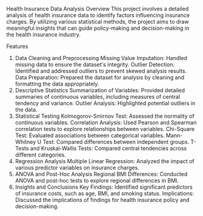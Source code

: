 Health Insurance Data Analysis
Overview
This project involves a detailed analysis of health insurance data to identify factors influencing insurance charges. By utilizing various statistical methods, the project aims to draw meaningful insights that can guide policy-making and decision-making in the health insurance industry.

Features
1. Data Cleaning and Preprocessing
Missing Value Imputation: Handled missing data to ensure the dataset's integrity.
Outlier Detection: Identified and addressed outliers to prevent skewed analysis results.
Data Preparation: Prepared the dataset for analysis by cleaning and formatting the data appropriately.
2. Descriptive Statistics
Summarization of Variables: Provided detailed summaries of continuous variables, including measures of central tendency and variance.
Outlier Analysis: Highlighted potential outliers in the data.
3. Statistical Testing
Kolmogorov-Smirnov Test: Assessed the normality of continuous variables.
Correlation Analysis: Used Pearson and Spearman correlation tests to explore relationships between variables.
Chi-Square Test: Evaluated associations between categorical variables.
Mann-Whitney U Test: Compared differences between independent groups.
T-Tests and Kruskal-Wallis Tests: Compared central tendencies across different categories.
4. Regression Analysis
Multiple Linear Regression: Analyzed the impact of various predictor variables on insurance charges.
5. ANOVA and Post-Hoc Analysis
Regional BMI Differences: Conducted ANOVA and post-hoc tests to explore regional differences in BMI.
6. Insights and Conclusions
Key Findings: Identified significant predictors of insurance costs, such as age, BMI, and smoking status.
Implications: Discussed the implications of findings for health insurance policy and decision-making.
